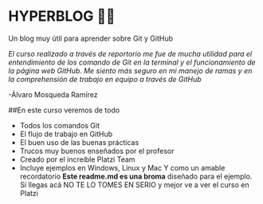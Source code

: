 # HYPERBLOG 🤝🏼

Un blog muy útil para aprender sobre Git y GitHub

*El curso realizado a través de reportorio me fue de mucha utilidad para el entendimiento de los comando de Git en la terminal y el funcionamiento de la página web GitHub. Me siento más seguro en mi manejo de ramas y en la comprehensión de trabajo en equipo a través de GitHub*

-Álvaro Mosqueda Ramírez

##En este curso veremos de todo
- Todos los comandos Git
- El flujo de trabajo en GitHub
- El buen uso de las buenas prácticas
- Trucos muy buenos enseñados por el profesor
- Creado por el increible Platzi Team
- Incluye ejemplos en Windows, Linux y Mac
Y como un amable recordatorio **Este readme.md es una broma** diseñado para el ejemplo. Si llegas acá NO TE LO TOMES EN SERIO y mejor ve a ver el curso en Platzi